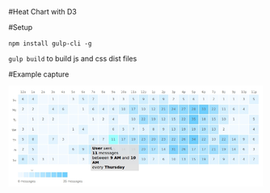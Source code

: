 #Heat Chart with D3

#Setup

`npm install gulp-cli -g`

`gulp build` to build js and css dist files

#Example capture

![ScreenShot](capture.jpg)
